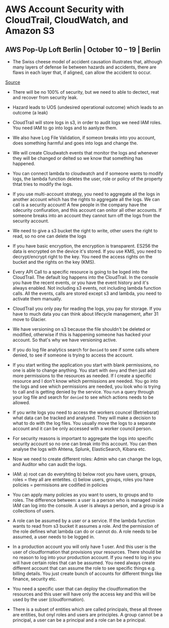 # AWS Account Security with CloudTrail, CloudWatch, and Amazon S3
## AWS Pop-Up Loft Berlin | October 10 – 19 | Berlin

* The Swiss cheese model of accident causation illustrates that, although many layers of defense lie between hazards and accidents, there are flaws in each layer that, if aligned, can allow the accident to occur.

[Source](https://en.wikipedia.org/wiki/Swiss_cheese_model)

* There will be no 100% of security, but we need to able to dectect, reat and recover from security leak. 

* Hazard leads to UOS (undesired operational outcome) which leads to an outcome (a leak)

* CloudTrail will store logs in s3, in order to audit logs we need IAM roles. You need IAM to go into logs and to aanlyze them.

* We also have Log File Validation, if someon breaks into you account, does something harmful and goes into logs and change the.

* We will create Cloudwatch events that monitor the logs and whenever they will be changed or delted so we know that something has happened.

* You can connect lambda to cloudwatch and if someone wants to modify logs, the lambda function deletes the user, role or policy of the property thtat tries to modify the logs.

* If you use multi-account strategy, you need to aggregate all the logs in another account which has the rights to aggregate all the logs. We can call is a security account! A few people in the company have the sdecurity confiuration, and this account can onitor all other accounts. If someone breaks into an account they cannot turn off the logs from the security account.

* We need to give a s3 bucket the right to write, other users the right to read, so no one can delete the logs

* If you have basic encryption, the encryption is transparent. ES256 the data is encrypted on the device it's stored. If you use KMS, you need to decrypt/encrypt right to the key. You need the access rights on the bucket and the rights on the key (KMS).

* Every API Call to a specific resource is going to be loged into the CloudTrail. The default log happens into the CloudTrail. In the console you have the recent events, or you have the event history and it's always enabled. Not including s3 events, not including lambda function calls. All the events, calls are stored except s3 and lambda, you need to activate them manually.

* CloudTrail you only pay for reading the logs, you pay for storage. If you have to much data you can think about lifecycle management, after 31 move to Glacier. 

* We have versioning on s3 because the file shouldn't be deleted or modified, otherwise if this is happening someone has hacked your account. So that's why we have versioning active. 

* If you do log file analytics search for `Denied` to see if some calls where denied, to see if someone is trying to access the account.

* If you start writing the application you start with blank permissions, no one is able to change anything. You start with `deny` and then just add more permissions to the resources as needed. If I create a specific resource and I don't know which permissions are needed. You go into the logs and see which permissions are needed, you look who is trying to call and is getting denied by the service. You run a query through your log file and search for `denied` to see which actions needs to be allowed.

* If you write logs you need to access the workers councel (Betriebsrat) what data can be tracked and analysed. They will make a decision to what to do with the log files. You usually move the logs to a separate account and it can be only accessed with a worker council person.

* For security reasons is important to aggregate the logs into specific security account so no one can break into this account. You can then analyse the logs with Ahtena, Splunk, ElasticSearch, Kibana etc.

* Now we need to create different roles: Admin who can change the logs, and Auditor who can audit the logs.

* IAM: 
a) root can do everyhting
b) below root you have users, groups, roles = they all are entetites.
c) below users, groups, roles you have policies = permisisons are codified in policies

* You can apply many policies as you want to users, to groups and to roles. The difference between: a user is a person who is managed inside IAM can log into the console. A user is always a person, and a group is a collections of users.

* A role can be assumed by a user or a service. If the lambda function wants to read from s3 bucket it assumes a role. And the permission of the role defines what lambda can do or cannot do. A role needs to be assumed, a user needs to be logged in. 

* In a production account you will only have 1 user. And this user is the user of cloudformation that provisions your resources. There should be no reason to log into your production account. If you need to log in you will have certain roles that can be assumed. You need always create different account that can assume the role to see specific things e.g. billing details. You just create bunch of accounts for different things like finance, security etc. 

* You need a specific user that can deploy the cloudformation the resources and this user will have only the access key and this will be used by the user (cloudformation). 

* There is a subset of entities which are called principals, these all threee are entities, but onyl roles and users are principles. A group cannot be a principal, a user can be a principal and a role can be a principal. 

